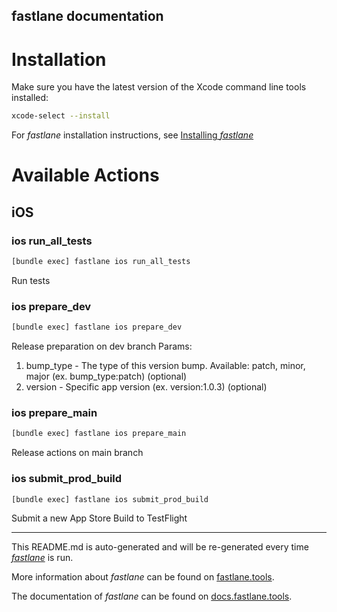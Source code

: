 fastlane documentation
----

# Installation

Make sure you have the latest version of the Xcode command line tools installed:

```sh
xcode-select --install
```

For _fastlane_ installation instructions, see [Installing _fastlane_](https://docs.fastlane.tools/#installing-fastlane)

# Available Actions

## iOS

### ios run_all_tests

```sh
[bundle exec] fastlane ios run_all_tests
```

Run tests

### ios prepare_dev

```sh
[bundle exec] fastlane ios prepare_dev
```

Release preparation on dev branch
  Params: 
  1. bump_type - The type of this version bump. Available: patch, minor, major (ex. bump_type:patch) (optional)
  2. version - Specific app version (ex. version:1.0.3) (optional)

### ios prepare_main

```sh
[bundle exec] fastlane ios prepare_main
```

Release actions on main branch

### ios submit_prod_build

```sh
[bundle exec] fastlane ios submit_prod_build
```

Submit a new App Store Build to TestFlight

----

This README.md is auto-generated and will be re-generated every time [_fastlane_](https://fastlane.tools) is run.

More information about _fastlane_ can be found on [fastlane.tools](https://fastlane.tools).

The documentation of _fastlane_ can be found on [docs.fastlane.tools](https://docs.fastlane.tools).
